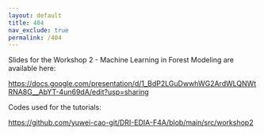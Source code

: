 ```yaml
---
layout: default
title: 404
nav_exclude: true
permalink: /404
---
```


Slides for the Workshop 2 - Machine Learning in Forest Modeling are available here:

https://docs.google.com/presentation/d/1_BdP2LGuDwwhWG2ArdWLQNWtRNA8G__AbYT-4un69dA/edit?usp=sharing

Codes used for the tutorials:

https://github.com/yuwei-cao-git/DRI-EDIA-F4A/blob/main/src/workshop2

